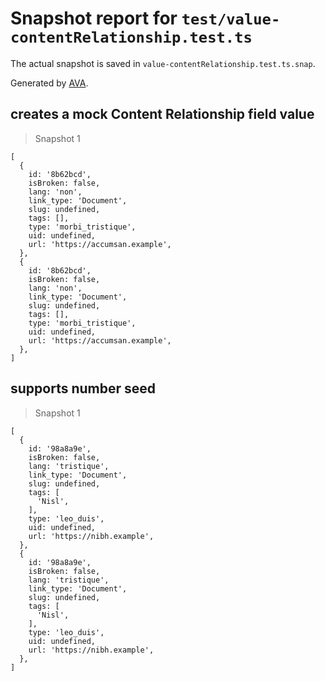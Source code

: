 # Snapshot report for `test/value-contentRelationship.test.ts`

The actual snapshot is saved in `value-contentRelationship.test.ts.snap`.

Generated by [AVA](https://avajs.dev).

## creates a mock Content Relationship field value

> Snapshot 1

    [
      {
        id: '8b62bcd',
        isBroken: false,
        lang: 'non',
        link_type: 'Document',
        slug: undefined,
        tags: [],
        type: 'morbi_tristique',
        uid: undefined,
        url: 'https://accumsan.example',
      },
      {
        id: '8b62bcd',
        isBroken: false,
        lang: 'non',
        link_type: 'Document',
        slug: undefined,
        tags: [],
        type: 'morbi_tristique',
        uid: undefined,
        url: 'https://accumsan.example',
      },
    ]

## supports number seed

> Snapshot 1

    [
      {
        id: '98a8a9e',
        isBroken: false,
        lang: 'tristique',
        link_type: 'Document',
        slug: undefined,
        tags: [
          'Nisl',
        ],
        type: 'leo_duis',
        uid: undefined,
        url: 'https://nibh.example',
      },
      {
        id: '98a8a9e',
        isBroken: false,
        lang: 'tristique',
        link_type: 'Document',
        slug: undefined,
        tags: [
          'Nisl',
        ],
        type: 'leo_duis',
        uid: undefined,
        url: 'https://nibh.example',
      },
    ]
